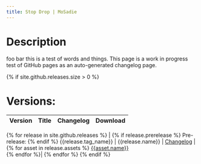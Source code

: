 ```yaml
---
title: Stop Drop | MoSadie
---
```


# Description
foo bar this is a test of words and things. This page is a work in progress test of GitHub pages as an auto-generated changelog page.

{% if site.github.releases.size > 0 %}
# Versions:

| Version | Title | Changelog | Download |
| --- | --- | --- | --- |
{% for release in site.github.releases %}
| {% if release.prerelease %} Pre-release: {% endif %} {{release.tag_name}} | {{release.name}} | [Changelog]({{release.html_url}}) | {% for asset in release.assets %} [{{asset.name}}]({{asset.browser_download_url}}) <br> {% endfor %}|
{% endfor %}
{% endif %}